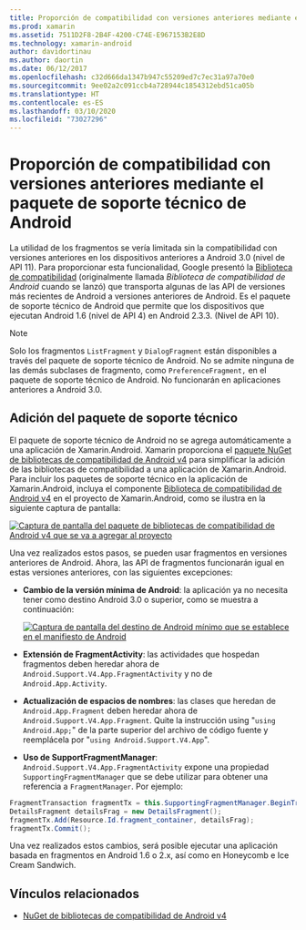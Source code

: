 ```yaml
---
title: Proporción de compatibilidad con versiones anteriores mediante el paquete de soporte técnico de Android
ms.prod: xamarin
ms.assetid: 7511D2F8-2B4F-4200-C74E-E967153B2E8D
ms.technology: xamarin-android
author: davidortinau
ms.author: daortin
ms.date: 06/12/2017
ms.openlocfilehash: c32d666da1347b947c55209ed7c7ec31a97a70e0
ms.sourcegitcommit: 9ee02a2c091ccb4a728944c1854312ebd51ca05b
ms.translationtype: HT
ms.contentlocale: es-ES
ms.lasthandoff: 03/10/2020
ms.locfileid: "73027296"
---
```

# <a name="providing-backwards-compatibility-with-the-android-support-package"></a>Proporción de compatibilidad con versiones anteriores mediante el paquete de soporte técnico de Android

La utilidad de los fragmentos se vería limitada sin la compatibilidad con versiones anteriores en los dispositivos anteriores a Android 3.0 (nivel de API 11). Para proporcionar esta funcionalidad, Google presentó la [Biblioteca de compatibilidad](https://developer.android.com/sdk/compatibility-library.html) (originalmente llamada *Biblioteca de compatibilidad de Android* cuando se lanzó) que transporta algunas de las API de versiones más recientes de Android a versiones anteriores de Android. Es el paquete de soporte técnico de Android que permite que los dispositivos que ejecutan Android 1.6 (nivel de API 4) en Android 2.3.3. (Nivel de API 10).

> [!NOTE]
> Solo los fragmentos `ListFragment` y `DialogFragment` están disponibles a través del paquete de soporte técnico de Android. No se admite ninguna de las demás subclases de fragmento, como `PreferenceFragment,` en el paquete de soporte técnico de Android. No funcionarán en aplicaciones anteriores a Android 3.0. 

## <a name="adding-the-support-package"></a>Adición del paquete de soporte técnico

El paquete de soporte técnico de Android no se agrega automáticamente a una aplicación de Xamarin.Android. Xamarin proporciona el [paquete NuGet de bibliotecas de compatibilidad de Android v4](https://www.nuget.org/packages/Xamarin.Android.Support.v4/) para simplificar la adición de las bibliotecas de compatibilidad a una aplicación de Xamarin.Android. Para incluir los paquetes de soporte técnico en la aplicación de Xamarin.Android, incluya el componente [Biblioteca de compatibilidad de Android v4](https://www.nuget.org/packages/Xamarin.Android.Support.v4/) en el proyecto de Xamarin.Android, como se ilustra en la siguiente captura de pantalla: 

[![Captura de pantalla del paquete de bibliotecas de compatibilidad de Android v4 que se va a agregar al proyecto](providing-backwards-compatibility-images/02-sml.png)](providing-backwards-compatibility-images/02.png#lightbox)

Una vez realizados estos pasos, se pueden usar fragmentos en versiones anteriores de Android. Ahora, las API de fragmentos funcionarán igual en estas versiones anteriores, con las siguientes excepciones: 

- **Cambio de la versión mínima de Android**: la aplicación ya no necesita tener como destino Android 3.0 o superior, como se muestra a continuación: 

    [![Captura de pantalla del destino de Android mínimo que se establece en el manifiesto de Android](providing-backwards-compatibility-images/03-sml.png)](providing-backwards-compatibility-images/03.png#lightbox)

- **Extensión de FragmentActivity**: las actividades que hospedan fragmentos deben heredar ahora de `Android.Support.V4.App.FragmentActivity` y no de `Android.App.Activity`. 

- **Actualización de espacios de nombres**: las clases que heredan de `Android.App.Fragment` deben heredar ahora de `Android.Support.V4.App.Fragment`. Quite la instrucción using "`using Android.App;`" de la parte superior del archivo de código fuente y reemplácela por "`using Android.Support.V4.App`". 

- **Uso de SupportFragmentManager**: `Android.Support.V4.App.FragmentActivity` expone una propiedad `SupportingFragmentManager` que se debe utilizar para obtener una referencia a `FragmentManager`. Por ejemplo: 

```csharp
FragmentTransaction fragmentTx = this.SupportingFragmentManager.BeginTransaction();
DetailsFragment detailsFrag = new DetailsFragment();
fragmentTx.Add(Resource.Id.fragment_container, detailsFrag);
fragmentTx.Commit();
```

Una vez realizados estos cambios, será posible ejecutar una aplicación basada en fragmentos en Android 1.6 o 2.x, así como en Honeycomb e Ice Cream Sandwich. 

## <a name="related-links"></a>Vínculos relacionados

- [NuGet de bibliotecas de compatibilidad de Android v4](https://www.nuget.org/packages/Xamarin.Android.Support.v4/)
